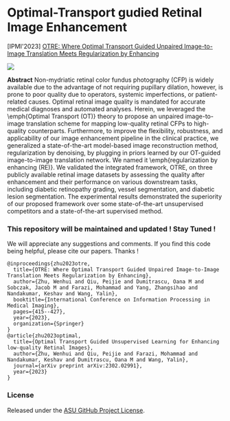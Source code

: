 # Optimal-Transport gudied Retinal Image Enhancement 

[IPMI'2023] [OTRE: Where Optimal Transport Guided Unpaired Image-to-Image Translation Meets Regularization by Enhancing](https://scholar.google.com/citations?view_op=view_citation&hl=en&user=7HLmlHMAAAAJ&citation_for_view=7HLmlHMAAAAJ:IjCSPb-OGe4C)

<img src="images/network-final.png"/>

**Abstract** 
Non-mydriatic retinal color fundus photography (CFP) is widely available due to the advantage of not requiring pupillary dilation, however, is prone to poor quality due to operators, systemic imperfections, or patient-related causes. Optimal retinal image quality is mandated for accurate medical diagnoses and automated analyses. Herein, we leveraged the \emph{Optimal Transport (OT)} theory to propose an unpaired image-to-image translation scheme for mapping low-quality retinal CFPs to high-quality counterparts. Furthermore, to improve the flexibility, robustness, and applicability of our image enhancement pipeline in the clinical practice, we generalized a state-of-the-art model-based image reconstruction method, regularization by denoising, by plugging in priors learned by our OT-guided image-to-image translation network. We named it \emph{regularization by enhancing (RE)}. We validated the integrated framework, OTRE, on three publicly available retinal image datasets by assessing the quality after enhancement and their performance on various downstream tasks, including diabetic retinopathy grading, vessel segmentation, and diabetic lesion segmentation. The experimental results demonstrated the superiority of our proposed framework over some state-of-the-art unsupervised competitors and a state-of-the-art supervised method. 

### This repository will be maintained and updated ! Stay Tuned !
We will appreciate any suggestions and comments. If you find this code being helpful, please cite our papers. Thanks ! 
```
@inproceedings{zhu2023otre,
  title={OTRE: Where Optimal Transport Guided Unpaired Image-to-Image Translation Meets Regularization by Enhancing},
  author={Zhu, Wenhui and Qiu, Peijie and Dumitrascu, Oana M and Sobczak, Jacob M and Farazi, Mohammad and Yang, Zhangsihao and Nandakumar, Keshav and Wang, Yalin},
  booktitle={International Conference on Information Processing in Medical Imaging},
  pages={415--427},
  year={2023},
  organization={Springer}
}
@article{zhu2023optimal,
  title={Optimal Transport Guided Unsupervised Learning for Enhancing low-quality Retinal Images},
  author={Zhu, Wenhui and Qiu, Peijie and Farazi, Mohammad and Nandakumar, Keshav and Dumitrascu, Oana M and Wang, Yalin},
  journal={arXiv preprint arXiv:2302.02991},
  year={2023}
}
```

### License
Released under the [ASU GitHub Project License](https://github.com/Retinotopy-mapping-Research/DRRM/blob/master/LICENSE.txt).
